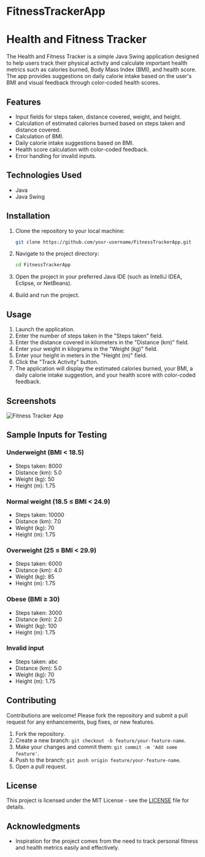 # FitnessTrackerApp
# Health and Fitness Tracker

The Health and Fitness Tracker is a simple Java Swing application designed to help users track their physical activity and calculate important health metrics such as calories burned, Body Mass Index (BMI), and health score. The app provides suggestions on daily calorie intake based on the user's BMI and visual feedback through color-coded health scores.

## Features

- Input fields for steps taken, distance covered, weight, and height.
- Calculation of estimated calories burned based on steps taken and distance covered.
- Calculation of BMI.
- Daily calorie intake suggestions based on BMI.
- Health score calculation with color-coded feedback.
- Error handling for invalid inputs.

## Technologies Used

- Java
- Java Swing

## Installation

1. Clone the repository to your local machine:
    ```bash
    git clone https://github.com/your-username/FitnessTrackerApp.git
    ```

2. Navigate to the project directory:
    ```bash
    cd FitnessTrackerApp
    ```

3. Open the project in your preferred Java IDE (such as IntelliJ IDEA, Eclipse, or NetBeans).

4. Build and run the project.

## Usage

1. Launch the application.
2. Enter the number of steps taken in the "Steps taken" field.
3. Enter the distance covered in kilometers in the "Distance (km)" field.
4. Enter your weight in kilograms in the "Weight (kg)" field.
5. Enter your height in meters in the "Height (m)" field.
6. Click the "Track Activity" button.
7. The application will display the estimated calories burned, your BMI, a daily calorie intake suggestion, and your health score with color-coded feedback.

## Screenshots

![Fitness Tracker App](screenshots/app_screenshot.png)

## Sample Inputs for Testing

### Underweight (BMI < 18.5)
- Steps taken: 8000
- Distance (km): 5.0
- Weight (kg): 50
- Height (m): 1.75

### Normal weight (18.5 ≤ BMI < 24.9)
- Steps taken: 10000
- Distance (km): 7.0
- Weight (kg): 70
- Height (m): 1.75

### Overweight (25 ≤ BMI < 29.9)
- Steps taken: 6000
- Distance (km): 4.0
- Weight (kg): 85
- Height (m): 1.75

### Obese (BMI ≥ 30)
- Steps taken: 3000
- Distance (km): 2.0
- Weight (kg): 100
- Height (m): 1.75

### Invalid input
- Steps taken: abc
- Distance (km): 5.0
- Weight (kg): 70
- Height (m): 1.75

## Contributing

Contributions are welcome! Please fork the repository and submit a pull request for any enhancements, bug fixes, or new features.

1. Fork the repository.
2. Create a new branch: `git checkout -b feature/your-feature-name`.
3. Make your changes and commit them: `git commit -m 'Add some feature'`.
4. Push to the branch: `git push origin feature/your-feature-name`.
5. Open a pull request.

## License

This project is licensed under the MIT License - see the [LICENSE](LICENSE) file for details.

## Acknowledgments

- Inspiration for the project comes from the need to track personal fitness and health metrics easily and effectively.

